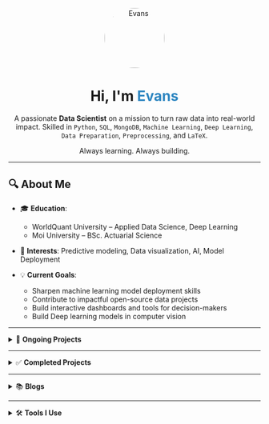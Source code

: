 <p align="center">
  <img src="https://media.licdn.com/dms/image/v2/D4D03AQGID9Z1cyJ7KA/profile-displayphoto-shrink_100_100/profile-displayphoto-shrink_100_100/0/1690446584100?e=1750291200&v=beta&t=hCzlIs678RsCAGZXPTmc-UGNDJaLHphwvkksS8A6Zkg" 
       alt="Evans" 
       width="120" 
       height="120" 
       style="border-radius: 50%; object-fit: cover;">
</p>

<h1 align="center">Hi, I'm <span style="color:#2E86C1;">Evans</span> </h1>

<p align="center">
  A passionate <strong>Data Scientist</strong> on a mission to turn raw data into real-world impact.  
  Skilled in <code>Python</code>, <code>SQL</code>, <code>MongoDB</code>, <code>Machine Learning</code>, <code>Deep Learning</code>, <code>Data Preparation</code>, <code>Preprocessing</code>, and <code>LaTeX</code>. 
</p>
<p align="center">Always learning. Always building.</p>

---

## 🔍 About Me

- 🎓 **Education**:  
  - WorldQuant University – Applied Data Science, Deep Learning  
  - Moi University – BSc. Actuarial Science  

- 🔬 **Interests**: Predictive modeling, Data visualization, AI, Model Deployment

- 💡 **Current Goals**:  
  - Sharpen machine learning model deployment skills  
  - Contribute to impactful open-source data projects  
  - Build interactive dashboards and tools for decision-makers  
  - Build Deep learning models in computer vision

---

<details>
<summary>🚧 <strong>Ongoing Projects</strong></summary>

<h> 📂 All ongoing projects are located **inside this repository**.</h>
<details>
  <summary> Deep Learning (Ongoing Project) </summary>
  
  <table>
    <thead>
      <tr>
        <th>Project</th>
        <th>Description</th>
        <th>Technology</th>
      </tr>
    </thead>
    <tbody>
      <tr>
        <td><a href="https://github.com/evansnjagi/Time-Series">📈 Time series Analysis</a></td>
        <td>Building and training a time series model to predict airquality in Nairobi, Kenya</td>
      </tr>
    </tbody>
  </table>
  
</details>


</details>

---

<details>
<summary>✅ <strong>Completed Projects</strong></summary>
  <h> 📂 All completed projects are located **inside this repository**.</h>
<details>
  <summary> 📈 Linear Regression </summary>
  
  <table>
    <thead>
      <tr>
        <th>Project</th>
        <th>Description</th>
        <th>Model</th>
      </tr>
    </thead>
    <tbody>
      <tr>
        <td><a href="https://github.com/evansnjagi/Car-Price-Prediction">🚗 Car Price Predictive Model</a></td>
        <td>Multilinear Regression for predicting car prices based on various features.</td>
        <td>Ridge Regression, OneHotEncoder, SimpleImputer</td>
      </tr>
    </tbody>
  </table>
  
</details>


</details>

---

<details>
<summary>📚 <strong>Blogs</strong></summary>
 <h> Not yet Uploaded</h>
</details>

---

<details>
<summary>🛠️ <strong>Tools I Use</strong></summary>

<p align="center">
  <img src="https://cdn.jsdelivr.net/gh/devicons/devicon/icons/python/python-original.svg" alt="Python" width="40" height="40"/>
  <sub>Python</sub>
  &nbsp;&nbsp;&nbsp;&nbsp;

  <img src="https://cdn.jsdelivr.net/gh/devicons/devicon/icons/mongodb/mongodb-original.svg" alt="MongoDB" width="40" height="40"/>
  <sub>MongoDB</sub>
  &nbsp;&nbsp;&nbsp;&nbsp;

  <img src="https://upload.wikimedia.org/wikipedia/commons/9/92/LaTeX_logo.svg" alt="LaTeX" width="40" height="40"/>
  <sub>LaTeX</sub>
  &nbsp;&nbsp;&nbsp;&nbsp;

  <img src="https://upload.wikimedia.org/wikipedia/commons/3/38/Jupyter_logo.svg" alt="Jupyter Notebook" width="40" height="40"/>
  <sub>Jupyter</sub>
  &nbsp;&nbsp;&nbsp;&nbsp;
</p>

---

## 📫 Let's Connect

- 📧 **Email**: evanskarago@gmail.com  
- 💼 **LinkedIn**: [linkedin.com/in/EvansKarago](https://www.linkedin.com/in/evans-karago-58b032278/)  
 
---

<p align="center">
  <em>"Data is the new oil — I'm here to refine it."</em><br>
  🚀 Let’s build something great together.
</p>
